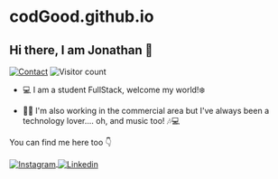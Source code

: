 # codGood.github.io
## Hi there, I am Jonathan 👋

[![Contact](https://img.shields.io/badge/Contact-&#128231;-blue.svg)](mailto:jonathanlopesom@gmail.com)
![Visitor count](https://shields-io-visitor-counter.herokuapp.com/badge?page=codeblood)


* 💻 I am a student FullStack, welcome my world!❄️

* 🚶‍♂️ I'm also working in the commercial area but I've always been a technology lover.... oh, and music too! 🎶💻

You can find me here too 👇

<div>
<a href="https://instagram.com/sanguebomoficial" target="_blank">
 <img align="center" src="https://img.shields.io/badge/Instagram-E4405F?style=for-the-badge&logo=instagram&logoColor=white" alt="Instagram"/>
</a>

<a href="https://www.linkedin.com/in/jonathanlopesgc/" target="_blank">
 <img align="center" src="https://img.shields.io/badge/LinkedIn-0077B5?style=for-the-badge&logo=linkedin&logoColor=white" alt="Linkedin"/>
</a>
 
